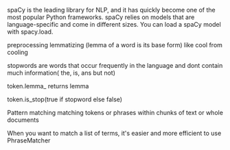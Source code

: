spaCy is the leading library for NLP, and it has quickly become one of the most popular Python frameworks. 
spaCy relies on models that are language-specific and come in different sizes. You can load a spaCy model with spacy.load.

preprocessing
lemmatizing (lemma of a word is its base form)
like cool from cooling

stopwords are words that occur frequently in the language and dont contain much information( the, is, ans but not)


token.lemma_ returns lemma 

token.is_stop(true if stopword else false)

Pattern matching 
matching tokens or phrases within chunks of text or whole documents

When you want to match a list of terms, it's easier and more efficient to use PhraseMatcher
